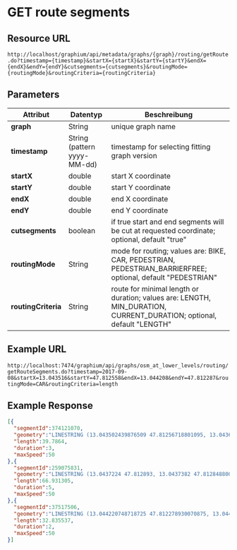 # GET route segments

## Resource URL

`http://localhost/graphium/api/metadata/graphs/{graph}/routing/getRoute.do?timestamp={timestamp}&startX={startX}&startY={startY}&endX={endX}&endY={endY}&cutsegments={cutsegments}&routingMode={routingMode}&routingCriteria={routingCriteria}`

## Parameters

| **Attribut**        | **Datentyp**                | **Beschreibung**                         |
| ------------------- | --------------------------- | ---------------------------------------- |
| **graph**           | String                      | unique graph name                        |
| **timestamp**       | String (pattern yyyy-MM-dd) | timestamp for selecting fitting graph version |
| **startX**          | double                      | start X coordinate                       |
| **startY**          | double                      | start Y coordinate                       |
| **endX**            | double                      | end X coordinate                         |
| **endY**            | double                      | end Y coordinate                         |
| **cutsegments**     | boolean                     | if true start and end segments will be cut at requested coordinate; optional, default "true" |
| **routingMode**     | String                      | mode for routing; values are: BIKE, CAR, PEDESTRIAN, PEDESTRIAN_BARRIERFREE; optional, default "PEDESTRIAN" |
| **routingCriteria** | String                      | route for minimal length or duration; values are: LENGTH, MIN_DURATION, CURRENT_DURATION; optional, default "LENGTH" |

## Example URL

`http://localhost:7474/graphium/api/graphs/osm_at_lower_levels/routing/getRouteSegments.do?timestamp=2017-09-08&startX=13.043516&startY=47.812558&endX=13.044208&endY=47.812287&routingMode=CAR&routingCriteria=length`

## Example Response
```json
[{
  "segmentId":374121070,
  "geometry":"LINESTRING (13.043502439876509 47.81256718801095, 13.0436858 47.812837800000004, 13.0437224 47.812893)",
  "length":39.7864,
  "duration":3,
  "maxSpeed":50
},{
  "segmentId":259075831,
  "geometry":"LINESTRING (13.0437224 47.812893, 13.0437382 47.812848800000005, 13.043785900000001 47.8128207, 13.0439938 47.812758, 13.0443133 47.8126617, 13.0443653 47.8126314, 13.0443835 47.8126022, 13.044388600000001 47.812555700000004)",
  "length":66.931305,
  "duration":5,
  "maxSpeed":50
},{
  "segmentId":37517506,
  "geometry":"LINESTRING (13.044220748718725 47.812278930070875, 13.0442896 47.8123877, 13.044388600000001 47.812555700000004)",
  "length":32.835537,
  "duration":2,
  "maxSpeed":50
}]
```

